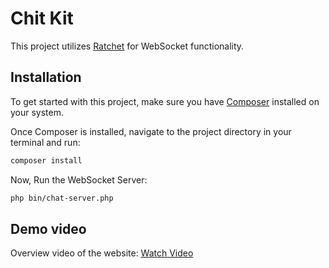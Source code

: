 # Chit Kit

This project utilizes [Ratchet](http://socketo.me/) for WebSocket functionality.

## Installation

To get started with this project, make sure you have [Composer](https://getcomposer.org/) installed on your system.

Once Composer is installed, navigate to the project directory in your terminal and run:

```bash
composer install
```

Now, Run the WebSocket Server:

```bash
php bin/chat-server.php
```

## Demo video

Overview video of the website: <a href="https://drive.google.com/file/d/1IbLYhmB6uHafKIhuYJ8oE8vWkdp0iMTg/view?usp=sharing" target="_blank">Watch Video</a>